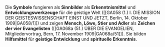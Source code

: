
Die **Symbole** fungieren als **Sinnbilder** als **Erkenntnismittel** und **Entwicklungswerkzeuge** für die geistige Welt ([[GA058 (1.) I. DIE MISSION DER GEISTESWISSENSCHAFT EINST UND JETZT, Berlin, 14. Oktober 1909|GA058/1]]) und zeigen **Mensch, Löwe, Stier und Adler** als **Zeichen der vier Evangelisten** ([[GA068a (51.) ÜBER DIE EVANGELIEN, Mitgliedervortrag, Bern, 17. November 1909|GA068a/51]]). Sie bilden **Hilfsmittel** für **geistige Entwicklung** und **spirituelle Erkenntnis**.
